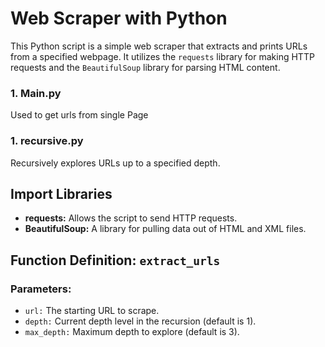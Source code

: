# Web Scraper with Python

This Python script is a simple web scraper that extracts and prints URLs from a specified webpage. It utilizes the `requests` library for making HTTP requests and the `BeautifulSoup` library for parsing HTML content.
### 1. Main.py
Used to get urls from single Page
### 1. recursive.py
Recursively explores URLs up to a specified depth.
## Import Libraries

- **requests:** Allows the script to send HTTP requests.
- **BeautifulSoup:** A library for pulling data out of HTML and XML files.

## Function Definition: `extract_urls`

### Parameters:

- `url:` The starting URL to scrape.
- `depth:` Current depth level in the recursion (default is 1).
- `max_depth:` Maximum depth to explore (default is 3).

